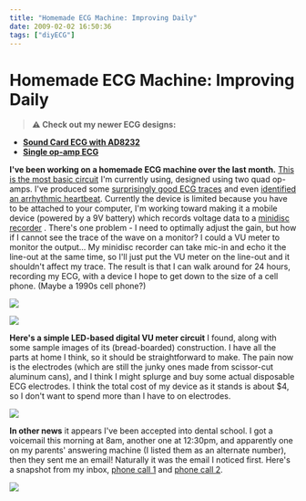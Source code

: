 ```yaml
---
title: "Homemade ECG Machine: Improving Daily"
date: 2009-02-02 16:50:36
tags: ["diyECG"]
---
```


# Homemade ECG Machine: Improving Daily


> **⚠️ Check out my newer ECG designs:** 
* [**Sound Card ECG with AD8232**](https://swharden.com/blog/2019-03-15-sound-card-ecg-with-ad8232/)
* [**Single op-amp ECG**](https://swharden.com/blog/2016-08-08-diy-ecg-with-1-op-amp/)


__I've been working on a homemade ECG machine over the last month.__ [This is the most basic circuit](http://www.swharden.com/blog/images/diy_ecg_circuit.png) I'm currently using, designed using two quad op-amps. I've produced some [surprisingly good ECG traces](http://www.swharden.com/blog/images/nicetwopng.png) and even [identified an arrhythmic heartbeat](http://www.swharden.com/blog/images/murm2.png). Currently the device is limited because you have to be attached to your computer, I'm working toward making it a mobile device (powered by a 9V battery) which records voltage data to a [minidisc recorder](http://www.minidisc.org/images/sony_mznh900_silver_mymd.jpg) . There's one problem - I need to optimally adjust the gain, but how if I cannot see the trace of the wave on a monitor? I could a VU meter to monitor the output... My minidisc recorder can take mic-in and echo it the line-out at the same time, so I'll just put the VU meter on the line-out and it shouldn't affect my trace. The result is that I can walk around for 24 hours, recording my ECG, with a device I hope to get down to the size of a cell phone. (Maybe a 1990s cell phone?)

<div class="text-center img-border">

![](https://swharden.com/static/2009/02/02/vu_meter.jpg)

![](https://swharden.com/static/2009/02/02/vu_meter2.jpg)

</div>

__Here's a simple LED-based digital VU meter circuit__ I found, along with some sample images of its (bread-boarded) construction. I have all the parts at home I think, so it should be straightforward to make. The pain now is the electrodes (which are still the junky ones made from scissor-cut aluminum cans), and I think I might splurge and buy some actual disposable ECG electrodes. I think the total cost of my device as it stands is about $4, so I don't want to spend more than I have to on electrodes.

<div class="text-center">

![](https://swharden.com/static/2009/02/02/vu_circuit.png)

</div>

__In other news__ it appears I've been accepted into dental school. I got a voicemail this morning at 8am, another one at 12:30pm, and apparently one on my parents' answering machine (I listed them as an alternate number), then they sent me an email! Naturally it was the email I noticed first. Here's a snapshot from my inbox, [phone call 1](https://swharden.com/static/2009/02/02/1.mp3) and [phone call 2](https://swharden.com/static/2009/02/02/2.mp3).

<div class="text-center img-border">

![](https://swharden.com/static/2009/02/02/accepted.png)

</div>